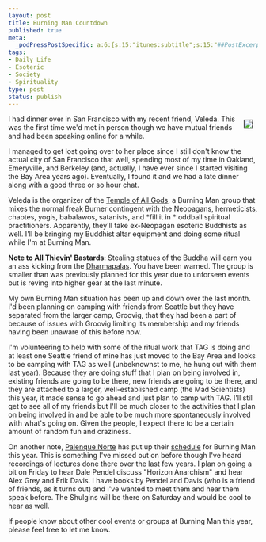 ```yaml
--- 
layout: post
title: Burning Man Countdown
published: true
meta: 
  _podPressPostSpecific: a:6:{s:15:"itunes:subtitle";s:15:"##PostExcerpt##";s:14:"itunes:summary";s:15:"##PostExcerpt##";s:15:"itunes:keywords";s:17:"##WordPressCats##";s:13:"itunes:author";s:10:"##Global##";s:15:"itunes:explicit";s:2:"No";s:12:"itunes:block";s:2:"No";}
tags: 
- Daily Life
- Esoteric
- Society
- Spirituality
type: post
status: publish
---
```

<img vspace="10" hspace="10" border="1" align="right" src="http://www.zhangzhung.net/pics/TAG-flyer.png" />I had dinner over in San Francisco with my recent friend, Veleda. This was the first time we'd met in person though we have mutual friends and had been speaking online for a while.

I managed to get lost going over to her place since I still don't know the actual city of San Francisco that well, spending most of my time in Oakland, Emeryville, and Berkeley (and, actually, I have ever since I started visiting the Bay Area years ago). Eventually, I found it and we had a late dinner along with a good three or so hour chat.

Veleda is the organizer of the <a href="http://www.templeofallgods.org/projects.html">Temple of All Gods</a>, a Burning Man group that mixes the normal freak Burner contingent with the Neopagans, hermeticists, chaotes, yogis, babalawos, satanists, and *fill it in * oddball spiritual practitioners. Apparently, they'll take ex-Neopagan esoteric Buddhists as well. I'll be bringing my Buddhist altar equipment and doing some ritual while I'm at Burning Man.

<strong>Note to All Thievin' Bastards</strong>: Stealing statues of the Buddha will earn you an ass kicking from the <a href="http://en.wikipedia.org/wiki/Dharmapala">Dharmapalas</a>. You have been warned.
The group is smaller than was previously planned for this year due to unforseen events but is reving into higher gear at the last minute.

My own Burning Man situation has been up and down over the last month. I'd been planning on camping with friends from Seattle but they have separated from the larger camp, Groovig, that they had been a part of because of issues with Groovig limiting its membership and my friends having been unaware of this before now.

I'm volunteering to help with some of the ritual work that TAG is doing and at least one Seattle friend of mine has just moved to the Bay Area and looks to be camping with TAG as well (unbeknownst to me, he hung out with them last year). Because they are doing stuff that I plan on being involved in, existing friends are going to be there, new friends are going to be there, and they are attached to a larger, well-established camp (the Mad Scientists) this year, it made sense to go ahead and just plan to camp with TAG. I'll still get to see all of my friends but I'll be much closer to the activities that I plan on being involved in and be able to be much more spontaneously involved with what's going on. Given the people, I expect there to be a certain amount of random fun and craziness.

On another note, <a href="http://www.matrixmasters.com/pn/aboutus2.html">Palenque Norte</a> has put up their <a href="http://www.matrixmasters.com/pn/BM-talks/TESTBM2006PNschedule.html">schedule</a> for Burning Man this year. This is something I've missed out on before though I've heard recordings of lectures done there over the last few years. I plan on going a bit on Friday to hear Dale Pendel discuss "Horizon Anarchism" and hear Alex Grey and Erik Davis. I have books by Pendel and Davis (who is a friend of friends, as it turns out) and I've wanted to meet them and hear them speak before. The Shulgins will be there on Saturday and would be cool to hear as well.

If people know about other cool events or groups at Burning Man this year, please feel free to let me know.
